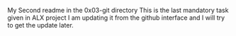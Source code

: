 My Second readme in the 0x03-git directory
This is the last mandatory task given in ALX project 
I am updating it from the github interface and I will try to get the update later.
